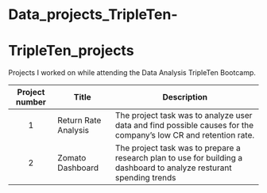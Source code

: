 # Data_projects_TripleTen-
# TripleTen_projects
Projects I worked on while attending the Data Analysis TripleTen Bootcamp.


| Project number | Title | Description |
| :-----------: | ----------- |----------- |
| 1 | Return Rate Analysis | The project task was to analyze user data and find possible causes for the company’s low CR and retention rate. |
| 2 | Zomato Dashboard | The project task was to prepare a research plan to use for building a dashboard to analyze resturant spending trends |
